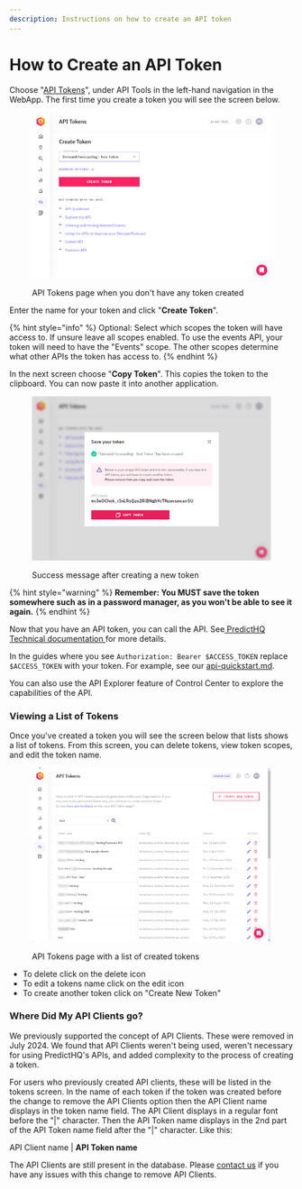 ```yaml
---
description: Instructions on how to create an API token
---
```


# How to Create an API Token

Choose "[API Tokens](https://control.predicthq.com/tokens)", under API Tools in the left-hand navigation in the WebApp. The first time you create a token you will see the screen below.

<figure><img src="../../.gitbook/assets/image (37).png" alt=""><figcaption><p>API Tokens page when you don't have any token created</p></figcaption></figure>

Enter the name for your token and click "**Create Token**".

{% hint style="info" %}
Optional: Select which scopes the token will have access to. If unsure leave all scopes enabled. To use the events API, your token will need to have the "Events" scope. The other scopes determine what other APIs the token has access to.
{% endhint %}

In the next screen choose "**Copy Token**". This copies the token to the clipboard. You can now paste it into another application.

<figure><img src="../../.gitbook/assets/image (38).png" alt=""><figcaption><p>Success message after creating a new token</p></figcaption></figure>

{% hint style="warning" %}
**Remember: You MUST save the token somewhere such as in a password manager, as you won't be able to see it again.**
{% endhint %}

Now that you have an API token, you can call the API. See[ PredictHQ Technical documentation ](../../)for more details.

In the guides where you see `Authorization: Bearer $ACCESS_TOKEN` replace `$ACCESS_TOKEN` with your token. For example, see our [api-quickstart.md](../../getting-started/api-quickstart.md "mention").

You can also use the API Explorer feature of Control Center to explore the capabilities of the API.

### Viewing a List of Tokens

Once you've created a token you will see the screen below that lists shows a list of tokens. From this screen, you can delete tokens, view token scopes, and edit the token name.

<figure><img src="../../.gitbook/assets/image (39).png" alt=""><figcaption><p>API Tokens page with a list of created tokens</p></figcaption></figure>

* To delete click on the delete icon
* To edit a tokens name click on the edit icon
* To create another token click on "Create New Token"

### Where Did My API Clients go?

We previously supported the concept of API Clients. These were removed in July 2024. We found that API Clients weren't being used, weren't necessary for using PredictHQ's APIs, and added complexity to the process of creating a token.

For users who previously created API clients, these will be listed in the tokens screen. In the name of each token if the token was created before the change to remove the API Clients option then the API Client name displays in the token name field. The API Client displays in a regular font before the "|" character. Then the API Token name displays in the 2nd part of the API Token name field after the "|" character. Like this:

API Client name | **API Token name**

The API Clients are still present in the database. Please [contact us](https://www.predicthq.com/contact) if you have any issues with this change to remove API Clients.
